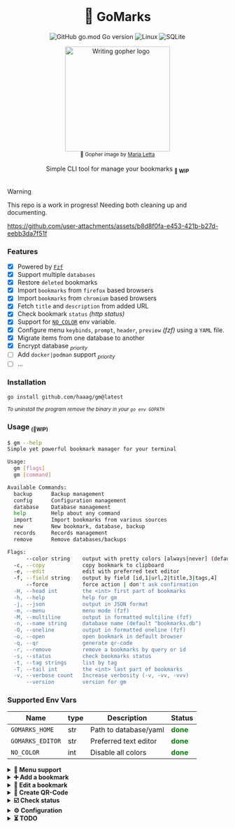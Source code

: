 <div align="center">
    <div>
        <h1><b><span style="font-size: 1.2em">📑</span> GoMarks</b></h1>

![GitHub go.mod Go version](https://img.shields.io/github/go-mod/go-version/haaag/gm)
![Linux](https://img.shields.io/badge/-Linux-grey?logo=linux)
![SQLite](https://img.shields.io/badge/sqlite-%2307405e.svg?style=Flat&logo=sqlite&logoColor=white)

<img align="center" width="240px" src="https://raw.githubusercontent.com/MariaLetta/free-gophers-pack/refs/heads/master/illustrations/png/19.png" alt="Writing gopher logo">
</div>
<div align="center">
  <sub>💙 Gopher image by <a href="https://github.com/MariaLetta/free-gophers-pack">Maria Letta</a></sub>
</div>
<br>
<span>Simple CLI tool for manage your bookmarks <sub><b>🚧 WIP</b></sub></span>
<br>
<br>
</div>

> [!WARNING]
> This repo is a work in progress!
> Needing both cleaning up and documenting.

https://github.com/user-attachments/assets/b8d8f0fa-e453-421b-b27d-eebb3da7f51f

### Features

- [x] Powered by [`Fzf`](https://github.com/junegunn/fzf)
- [x] Support multiple `databases`
- [x] Restore `deleted` bookmarks
- [x] Import `bookmarks` from `firefox` based browsers
- [x] Import `bookmarks` from `chromium` based browsers
- [x] Fetch `title` and `description` from added URL
- [x] Check bookmark `status` _(http status)_
- [x] Support for [`NO_COLOR`](https://no-color.org/) env variable.
- [x] Configure menu `keybinds`, `prompt`, `header`, `preview` _(fzf)_ using a `YAML` file.
- [x] Migrate items from one database to another
- [x] Encrypt database <sub>_priority_</sub>
- [ ] Add `docker|podman` support <sub>_priority_</sub>
- [ ] ...

### Installation

```sh
go install github.com/haaag/gm@latest
```

<sub>_To uninstall the program remove the binary in your `go env GOPATH`_</sub>

### Usage <small><sub>(🚧WIP)</sub></small>

```sh
$ gm --help
Simple yet powerful bookmark manager for your terminal

Usage:
  gm [flags]
  gm [command]

Available Commands:
  backup      Backup management
  config      Configuration management
  database    Database management
  help        Help about any command
  import      Import bookmarks from various sources
  new         New bookmark, database, backup
  records     Records management
  remove      Remove databases/backups

Flags:
      --color string    output with pretty colors [always|never] (default "always")
  -c, --copy            copy bookmark to clipboard
  -e, --edit            edit with preferred text editor
  -f, --field string    output by field [id,1|url,2|title,3|tags,4]
      --force           force action | don't ask confirmation
  -H, --head int        the <int> first part of bookmarks
  -h, --help            help for gm
  -j, --json            output in JSON format
  -m, --menu            menu mode (fzf)
  -M, --multiline       output in formatted multiline (fzf)
  -n, --name string     database name (default "bookmarks.db")
  -O, --oneline         output in formatted oneline (fzf)
  -o, --open            open bookmark in default browser
  -q, --qr              generate qr-code
  -r, --remove          remove a bookmarks by query or id
  -s, --status          check bookmarks status
  -t, --tag strings     list by tag
  -T, --tail int        the <int> last part of bookmarks
  -v, --verbose count   Increase verbosity (-v, -vv, -vvv)
      --version         version for gm
```

### Supported Env Vars

| Name             | type | Description           | Status                                    |
| ---------------- | ---- | --------------------- | ----------------------------------------- |
| `GOMARKS_HOME`   | str  | Path to database/yaml | <span style="color:green">**done**</span> |
| `GOMARKS_EDITOR` | str  | Preferred text editor | <span style="color:green">**done**</span> |
| `NO_COLOR`       | int  | Disable all colors    | <span style="color:green">**done**</span> |

<details>
<summary><strong>📜 Menu support</strong></summary>

Single/multiple selection for open, copy, edit, delete, check status.

https://github.com/user-attachments/assets/b8d8f0fa-e453-421b-b27d-eebb3da7f51f

</details>

<details>
<summary><strong>➕ Add a bookmark</strong></summary>

https://github.com/user-attachments/assets/436b7553-b130-4114-8638-2e8a9b3ea2ce

</details>

<details>
<summary><strong>📝 Edit a bookmark</strong></summary>

https://github.com/user-attachments/assets/059dd578-2257-4db4-b7b1-1267d0375470

</details>

<details>
<summary><strong>🔳 Create QR-Code</strong></summary>

https://github.com/user-attachments/assets/f531fdc9-067b-4747-9f31-4afd5252e3cb

</details>

<details>
<summary><strong>☑️ Check status</strong></summary>

https://github.com/user-attachments/assets/a3fbc64a-87c1-49d6-af48-5c679b1046b1

</details>

<details>
<summary><strong>⚙️ Configuration</strong></summary>

- [x] `$GOMARKS_HOME/menu.yml` file

#### YAML file structure

```yaml
prompt: " Gomarks> "
header: true
preview: true
keymaps:
  edit:
    bind: ctrl-e
    description: edit
    enabled: true
    hidden: false
  open:
    bind: ctrl-o
    description: open
    enabled: true
    hidden: false
  preview:
    bind: ctrl-/
    description: toggle-preview
    enabled: true
    hidden: false
  qr:
    bind: ctrl-k
    description: QRcode
    enabled: true
    hidden: false
  toggle_all:
    bind: ctrl-a
    description: toggle-all
    enabled: true
    hidden: true
  yank:
    bind: ctrl-y
    description: yank
    enabled: true
    hidden: false
```

</details>

<details>
<summary><strong>⏳ TODO</strong></summary>

## TODO

### ❗ Priority

- [ ] Use a ORM
  - [x] Add multiple databases option _(default.db, work.db, client.db)_
- [ ] Add `Sync` to remote repo???

#### XDG

- [x] Store `db` in `XDG_DATA_HOME`
- [ ] Store `menu config` in `XDG_CONFIG_HOME` _(WIP: for now in `XDG_DATA_HOME`)_

### 📦 Packages

- [x] `terminal` package
- [x] `color` package
- [x] `files` package

### 🟨 Redo

- [ ] Backups
- [ ] Databases

### ⛓️ Import

- [ ] From firefox
- [ ] From ~~chrome~~ chromium

### ♻️ Misc

- [ ] Add a logging library
- [x] Support `NO_COLOR` env var. [no-color](https://no-color.org/)

</details>
